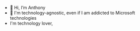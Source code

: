 - 👋 Hi, I’m Anthony
- 👀 I'm technology-agnostic, even if I am addicted to Microsoft technologies
- I'm technology lover, 

<!---
acoudene/acoudene is a ✨ special ✨ repository because its `README.md` (this file) appears on your GitHub profile.
You can click the Preview link to take a look at your changes.
--->
